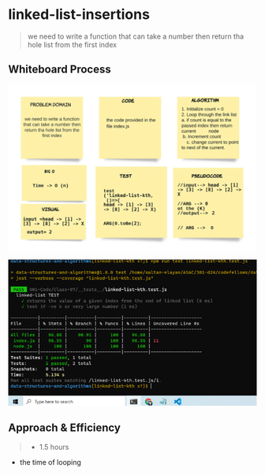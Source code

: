 # linked-list-insertions

> we need to write a function that can take a number then return tha hole list from the first index  

## Whiteboard Process

![](../Class-07/linked-list-kth.jpeg)

![test](test-CC-07.png)

## Approach & Efficiency
> - 1.5 hours  
- the time of looping 

